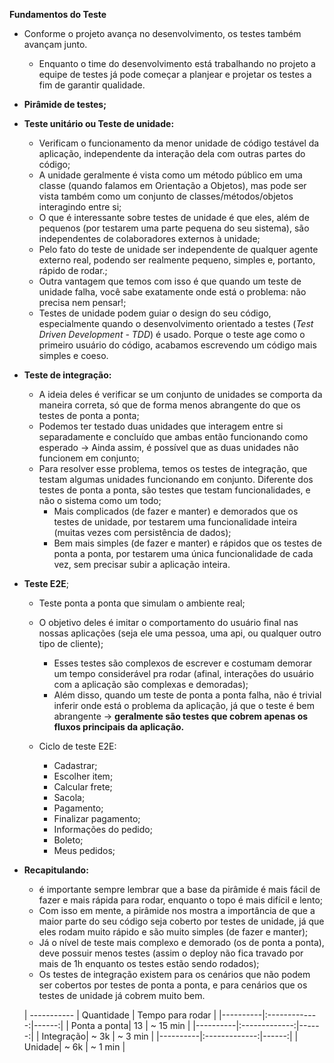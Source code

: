 **Fundamentos do Teste**
- Conforme o projeto avança no desenvolvimento, os testes também avançam junto.
    - Enquanto o time do desenvolvimento está trabalhando no projeto a equipe de testes já pode começar a planjear e projetar os testes a fim de garantir qualidade.

- **Pirâmide de testes;**
 - **Teste unitário ou Teste de unidade:**
    - Verificam o funcionamento da menor unidade de código testável da aplicação, independente da interação dela com outras partes do código;
    - A unidade geralmente é vista como um método público em uma classe (quando falamos em Orientação a Objetos), mas pode ser vista também como um conjunto de classes/métodos/objetos interagindo entre si;
    - O que é interessante sobre testes de unidade é que eles, além de pequenos (por testarem uma parte pequena do seu sistema), são independentes de colaboradores externos à unidade;
    - Pelo fato do teste de unidade ser independente de qualquer agente externo real, podendo ser realmente pequeno, simples e, portanto, rápido de rodar.;
    - Outra vantagem que temos com isso é que quando um teste de unidade falha, você sabe exatamente onde está o problema: não precisa nem pensar!;
    - Testes de unidade podem guiar o design do seu código, especialmente quando o desenvolvimento orientado a testes (*Test Driven Development - TDD*) é usado. Porque o teste age como o primeiro usuário do código, acabamos escrevendo um código mais simples e coeso.

 - **Teste de integração:**
    - A ideia deles é verificar se um conjunto de unidades se comporta da maneira correta, só que de forma menos abrangente do que os testes de ponta a ponta;
    - Podemos ter testado duas unidades que interagem entre si separadamente e concluído que ambas então funcionando como esperado -> Ainda assim, é possível que as duas unidades não funcionem em conjunto;
    - Para resolver esse problema, temos os testes de integração, que testam algumas unidades funcionando em conjunto. Diferente dos testes de ponta a ponta, são testes que testam funcionalidades, e não o sistema como um todo;
        - Mais complicados (de fazer e manter) e demorados que os testes de unidade, por testarem uma funcionalidade inteira (muitas vezes com persistência de dados);
        - Bem mais simples (de fazer e manter) e rápidos que os testes de ponta a ponta, por testarem uma única funcionalidade de cada vez, sem precisar subir a aplicação inteira.

 - **Teste E2E**;
    - Teste ponta a ponta que simulam o ambiente real;
    - O objetivo deles é imitar o comportamento do usuário final nas nossas aplicações (seja ele uma pessoa, uma api, ou qualquer outro tipo de cliente);
        - Esses testes são complexos de escrever e costumam demorar um tempo considerável pra rodar (afinal, interações do usuário com a aplicação são complexas e demoradas);
        - Além disso, quando um teste de ponta a ponta falha, não é trivial inferir onde está o problema da aplicação, já que o teste é bem abrangente -> **geralmente são testes que cobrem apenas os fluxos principais da aplicação.**

    - Ciclo de teste E2E:
        - Cadastrar;
        - Escolher item;
        - Calcular frete;
        - Sacola;
        - Pagamento;
        - Finalizar pagamento;
        - Informações do pedido;
        - Boleto;
        - Meus pedidos;

- **Recapitulando:**
    - é importante sempre lembrar que a base da pirâmide é mais fácil de fazer e mais rápida para rodar, enquanto o topo é mais difícil e lento;
    - Com isso em mente, a pirâmide nos mostra a importância de que a maior parte do seu código seja coberto por testes de unidade, já que eles rodam muito rápido e são muito simples (de fazer e manter);
    - Já o nível de teste mais complexo e demorado (os de ponta a ponta), deve possuir menos testes (assim o deploy não fica travado por mais de 1h enquanto os testes estão sendo rodados);
    - Os testes de integração existem para os cenários que não podem ser cobertos por testes de ponta a ponta, e para cenários que os testes de unidade já cobrem muito bem.

    | ----------- | Quantidade | Tempo para rodar | |----------|:-------------:|------:| | Ponta a ponta| 13 | ~ 15 min | |----------|:-------------:|------:| | Integração| ~ 3k | ~ 3 min | |----------|:-------------:|------:| | Unidade| ~ 6k | ~ 1 min |
